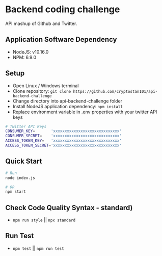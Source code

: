 # Backend coding challenge
API mashup of Github and Twitter.

## Application Software Dependency

- NodeJS: v10.16.0
- NPM: 6.9.0

## Setup

- Open Linux / Windows terminal
- Clone repository: `git clone https://github.com/cryptostan101/api-backend-challenge`
- Change directory into api-backend-challenge folder
- Install NodeJS application dependency:  `npm install`
- Replace environment variable in .env properties with your twitter API keys
```bash
# Twitter API Keys
CONSUMER_KEY=       'xxxxxxxxxxxxxxxxxxxxxxxxxxxxx'
CONSUMER_SECRET=    'xxxxxxxxxxxxxxxxxxxxxxxxxxxxx'
ACCESS_TOKEN_KEY=   'xxxxxxxxxxxxxxxxxxxxxxxxxxxxx'
ACCESS_TOKEN_SECRET='xxxxxxxxxxxxxxxxxxxxxxxxxxxxx'
```

## Quick Start

```bash
# Run
node index.js

# OR
npm start

```

## Check Code Quality Syntax - standard)
- `npm run style` || `npx standard`

## Run Test
-  `npm test` || `npm run test`
